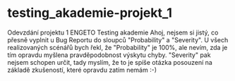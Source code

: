 # testing_akademie-projekt_1
Odevzdání projektu 1 ENGETO Testing akademie
Ahoj, nejsem si jistý, co přesně vyplnit u Bug Reportu do sloupců "Probability" a "Severity".
U všech realizovaných scénářů bych řekl, že "Probability" je 100%, ale nevím, zda je tím opravdu myšlena pravděpodobnost výskytu chyby.
"Severity" pak nejsem schopen určit, tady myslím, že to je spíše otázka posouzení na základě zkušeností, které opravdu zatím nemám :-)
